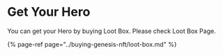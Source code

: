 # Get Your Hero

You can get your Hero by buying Loot Box. Please check Loot Box Page.

{% page-ref page="../buying-genesis-nft/loot-box.md" %}



